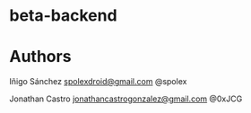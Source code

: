 # beta-backend

# Authors

Iñigo Sánchez 
spolexdroid@gmail.com
@spolex

Jonathan Castro
jonathancastrogonzalez@gmail.com
@0xJCG
